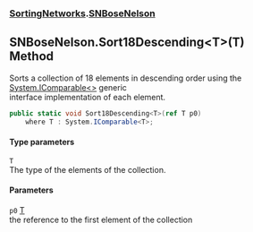 ### [SortingNetworks](SortingNetworks.md 'SortingNetworks').[SNBoseNelson](SortingNetworks_SNBoseNelson.md 'SortingNetworks.SNBoseNelson')
## SNBoseNelson.Sort18Descending&lt;T&gt;(T) Method
Sorts a collection of 18 elements in descending order using the [System.IComparable&lt;&gt;](https://docs.microsoft.com/en-us/dotnet/api/System.IComparable-1 'System.IComparable`1') generic  
interface implementation of each element.  
```csharp
public static void Sort18Descending<T>(ref T p0)
    where T : System.IComparable<T>;
```
#### Type parameters
<a name='SortingNetworks_SNBoseNelson_Sort18Descending_T_(T)_T'></a>
`T`  
The type of the elements of the collection.
  
#### Parameters
<a name='SortingNetworks_SNBoseNelson_Sort18Descending_T_(T)_p0'></a>
`p0` [T](SortingNetworks_SNBoseNelson_Sort18Descending_T_(T).md#SortingNetworks_SNBoseNelson_Sort18Descending_T_(T)_T 'SortingNetworks.SNBoseNelson.Sort18Descending&lt;T&gt;(T).T')  
the reference to the first element of the collection
  
